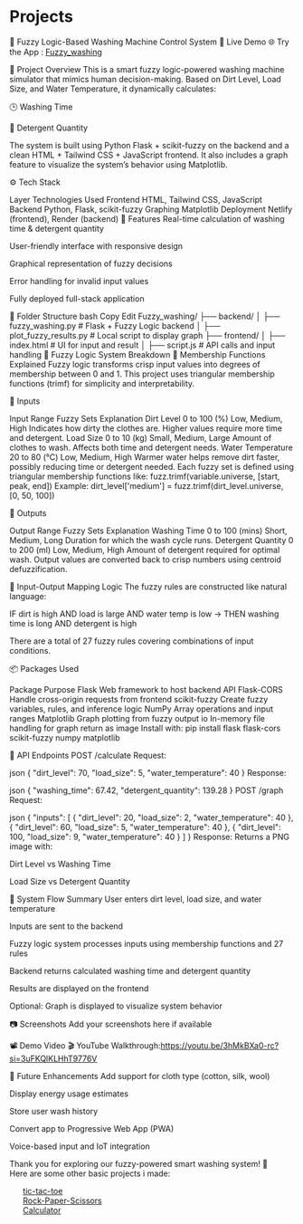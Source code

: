 # Projects
🧼 Fuzzy Logic-Based Washing Machine Control System
🚀 Live Demo
🌐 Try the App :  <a href="https://fuzzy-washing.netlify.app/">Fuzzy_washing</a>

📌 Project Overview
This is a smart fuzzy logic-powered washing machine simulator that mimics human decision-making. Based on Dirt Level, Load Size, and Water Temperature, it dynamically calculates:

🕒 Washing Time

🧴 Detergent Quantity

The system is built using Python Flask + scikit-fuzzy on the backend and a clean HTML + Tailwind CSS + JavaScript frontend. It also includes a graph feature to visualize the system’s behavior using Matplotlib.

⚙️ Tech Stack

Layer	Technologies Used
Frontend	HTML, Tailwind CSS, JavaScript
Backend	Python, Flask, scikit-fuzzy
Graphing	Matplotlib
Deployment	Netlify (frontend), Render (backend)
🎯 Features
Real-time calculation of washing time & detergent quantity

User-friendly interface with responsive design

Graphical representation of fuzzy decisions

Error handling for invalid input values

Fully deployed full-stack application

📂 Folder Structure
bash
Copy
Edit
Fuzzy_washing/
├── backend/
│   ├── fuzzy_washing.py         # Flask + Fuzzy Logic backend
│   ├── plot_fuzzy_results.py    # Local script to display graph
├── frontend/
│   ├── index.html               # UI for input and result
│   ├── script.js                # API calls and input handling
🧠 Fuzzy Logic System Breakdown
📌 Membership Functions Explained
Fuzzy logic transforms crisp input values into degrees of membership between 0 and 1. This project uses triangular membership functions (trimf) for simplicity and interpretability.

🔷 Inputs

Input	Range	Fuzzy Sets	Explanation
Dirt Level	0 to 100 (%)	Low, Medium, High	Indicates how dirty the clothes are. Higher values require more time and detergent.
Load Size	0 to 10 (kg)	Small, Medium, Large	Amount of clothes to wash. Affects both time and detergent needs.
Water Temperature	20 to 80 (°C)	Low, Medium, High	Warmer water helps remove dirt faster, possibly reducing time or detergent needed.
Each fuzzy set is defined using triangular membership functions like:
fuzz.trimf(variable.universe, [start, peak, end])
Example: dirt_level['medium'] = fuzz.trimf(dirt_level.universe, [0, 50, 100])

🔷 Outputs

Output	Range	Fuzzy Sets	Explanation
Washing Time	0 to 100 (mins)	Short, Medium, Long	Duration for which the wash cycle runs.
Detergent Quantity	0 to 200 (ml)	Low, Medium, High	Amount of detergent required for optimal wash.
Output values are converted back to crisp numbers using centroid defuzzification.

🧾 Input-Output Mapping Logic
The fuzzy rules are constructed like natural language:

IF dirt is high AND load is large AND water temp is low → THEN washing time is long AND detergent is high

There are a total of 27 fuzzy rules covering combinations of input conditions.

📦 Packages Used

Package	Purpose
Flask	Web framework to host backend API
Flask-CORS	Handle cross-origin requests from frontend
scikit-fuzzy	Create fuzzy variables, rules, and inference logic
NumPy	Array operations and input ranges
Matplotlib	Graph plotting from fuzzy output
io	In-memory file handling for graph return as image
Install with:
pip install flask flask-cors scikit-fuzzy numpy matplotlib

🔌 API Endpoints
POST /calculate
Request:

json
{
  "dirt_level": 70,
  "load_size": 5,
  "water_temperature": 40
}
Response:

json
{
  "washing_time": 67.42,
  "detergent_quantity": 139.28
}
POST /graph
Request:

json
{
  "inputs": [
    { "dirt_level": 20, "load_size": 2, "water_temperature": 40 },
    { "dirt_level": 60, "load_size": 5, "water_temperature": 40 },
    { "dirt_level": 100, "load_size": 9, "water_temperature": 40 }
  ]
}
Response:
Returns a PNG image with:

Dirt Level vs Washing Time

Load Size vs Detergent Quantity

🧩 System Flow Summary
User enters dirt level, load size, and water temperature

Inputs are sent to the backend

Fuzzy logic system processes inputs using membership functions and 27 rules

Backend returns calculated washing time and detergent quantity

Results are displayed on the frontend

Optional: Graph is displayed to visualize system behavior

📷 Screenshots
Add your screenshots here if available

📽️ Demo Video
🎬 YouTube Walkthrough:https://youtu.be/3hMkBXa0-rc?si=3uFKQlKLHhT9776V

🌱 Future Enhancements
Add support for cloth type (cotton, silk, wool)

Display energy usage estimates

Store user wash history

Convert app to Progressive Web App (PWA)

Voice-based input and IoT integration

Thank you for exploring our fuzzy-powered smart washing system! 🌟<br>
Here are some other basic projects i made:
<ul>
 <a href="https://sathviksesha.github.io/Projects/tic-tac-toe/">tic-tac-toe</a><br>
 <a href="https://sathviksesha.github.io/Projects/rock-Paper-Scissors/">Rock-Paper-Scissors</a><br>
  <a href = "https://sathviksesha.github.io/Projects/Calculator/"> Calculator </a> <br>
</ul>


